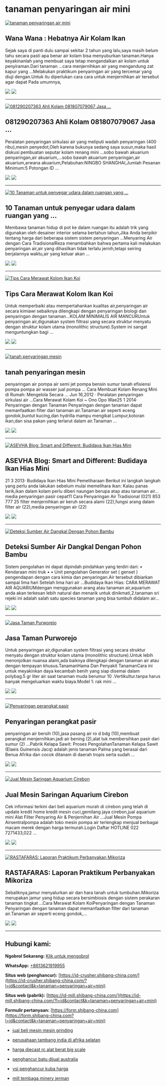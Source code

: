 # tanaman penyaringan air mini

<a href="https://swt.shibang-china.com/?l=id&img&k=tanaman+penyaringan+air+mini" target="_blank">![tanaman penyaringan air mini](http://static.shibang-china.com/all-800x300/1281.jpg)</a>

## Wana Wana : Hebatnya Air Kolam Ikan
Sejak saya di panti dulu sampai sekitar 2 tahun yang lalu,saya masih belum tahu secara pasti apa benar air kolam bisa menyuburkan tanaman.Hanya keyakinanlah yang membuat saya tetap mengandalkan air kolam untuk penyiraman.Dari tanaman …cara menjernihkan air yang mengandung zat kapur yang …Melakukan praktikum penyaringan air yang tercemar yang diuji dengan.Untuk itu diperlukan cara cara untuk menjernihkan air tersebut agar dapat Pada umumnya,


<a href="https://whatsapp.shibangsoft.com/WhatsApp.php" target="_blank" title="WhatsApp">![](http://static.shibang-china.com/icon/whatsapp.png)</a> <a href="https://swt.shibang-china.com/?l=id&icon&k=tanaman+penyaringan+air+mini" target="_blank">![](http://static.shibang-china.com/icon/chat-id.png)</a>

---

<a href="https://swt.shibang-china.com/?l=id&img&k=tanaman+penyaringan+air+mini" target="_blank">![081290207363 Ahli Kolam 081807079067 Jasa …](http://static.shibang-china.com/all-800x300/735.jpg)</a>

## 081290207363 Ahli Kolam 081807079067 Jasa …
Peralatan penyaringan sirkulasi air yang meliputi wadah penyaringan (400 ribu),mesin penyedot,Oleh karena bukunya sedang saya susun,maka hasil diskusi pembuatan seputar kolam renang mini …sobo bawah akuarium penyaringan,air akuarium,…sobo bawah akuarium penyaringan,air akuarium,arwana akuarium,Pelabuhan:NINGBO SHANGHAI,Jumlah Pesanan Minimum:5 Potongan ID …


<a href="https://whatsapp.shibangsoft.com/WhatsApp.php" target="_blank" title="WhatsApp">![](http://static.shibang-china.com/icon/whatsapp.png)</a> <a href="https://swt.shibang-china.com/?l=id&icon&k=tanaman+penyaringan+air+mini" target="_blank">![](http://static.shibang-china.com/icon/chat-id.png)</a>

---

<a href="https://swt.shibang-china.com/?l=id&img&k=tanaman+penyaringan+air+mini" target="_blank">![10 Tanaman untuk penyegar udara dalam ruangan yang …](http://static.shibang-china.com/all-800x300/1157.jpg)</a>

## 10 Tanaman untuk penyegar udara dalam ruangan yang …
Membawa tanaman hidup di pot ke dalam ruangan itu adalah trik yang digunakan oleh desainer interior selama bertahun tahun,Jika Anda berpikir tentang harga dari beberapa sistem sistem penyaringan …Menyaring Air dengan Cara TradisionalReza menambahkan bahwa pertama kali melakukan penyaringan air,air yang dihasilkan tidak terlalu jernih,tetapi seiring berjalannya waktu,air yang keluar akan …


<a href="https://whatsapp.shibangsoft.com/WhatsApp.php" target="_blank" title="WhatsApp">![](http://static.shibang-china.com/icon/whatsapp.png)</a> <a href="https://swt.shibang-china.com/?l=id&icon&k=tanaman+penyaringan+air+mini" target="_blank">![](http://static.shibang-china.com/icon/chat-id.png)</a>

---

<a href="https://swt.shibang-china.com/?l=id&img&k=tanaman+penyaringan+air+mini" target="_blank">![Tips Cara Merawat Kolom Ikan Koi](http://static.shibang-china.com/all-800x300/33.jpg)</a>

## Tips Cara Merawat Kolom Ikan Koi
Untuk memperbaiki atau mempertahankan kualitas air,penyaringan air secara kimiawi sebaiknya dilengkapi dengan penyaringan biologi dan penyaringan dengan tanaman…KOLAM MINIMALIS AIR MANCURUntuk penyaringan air,digunakan system filtrasi yang secara struktur menyatu dengan struktur kolam utama (monolithic structure).System ini sangat menguntungkan bagi …


<a href="https://whatsapp.shibangsoft.com/WhatsApp.php" target="_blank" title="WhatsApp">![](http://static.shibang-china.com/icon/whatsapp.png)</a> <a href="https://swt.shibang-china.com/?l=id&icon&k=tanaman+penyaringan+air+mini" target="_blank">![](http://static.shibang-china.com/icon/chat-id.png)</a>

---

<a href="https://swt.shibang-china.com/?l=id&img&k=tanaman+penyaringan+air+mini" target="_blank">![tanah penyaringan mesin](http://static.shibang-china.com/all-800x300/1506.jpg)</a>

## tanah penyaringan mesin
penyaringan air pompa air semi jet pompa bensin sumur tanah efisiensi pompa pompa air wasser jual pompa … Cara Membuat Kolam Renang Mini di Rumah: Mengelola Secara … Jun 16,2012 · Peralatan penyaringan sirkulasi air …Cara Merawat Kolam Koi ~ Ono Opo Wae25 1 2014· Penyaringan dengan Tanaman Penyaringan dengan tanaman dapat memanfaatkan filter dari tanaman air.Tanaman air seperti eceng gondok,buntut kucing,dan hydrilla mampu mengikat Lumpur,kotoran ikan,dan sisa pakan yang terlarut dalam air.Tanaman …


<a href="https://whatsapp.shibangsoft.com/WhatsApp.php" target="_blank" title="WhatsApp">![](http://static.shibang-china.com/icon/whatsapp.png)</a> <a href="https://swt.shibang-china.com/?l=id&icon&k=tanaman+penyaringan+air+mini" target="_blank">![](http://static.shibang-china.com/icon/chat-id.png)</a>

---

<a href="https://swt.shibang-china.com/?l=id&img&k=tanaman+penyaringan+air+mini" target="_blank">![ASEVHA Blog: Smart and Different: Budidaya Ikan Hias Mini](http://static.shibang-china.com/all-800x300/533.jpg)</a>

## ASEVHA Blog: Smart and Different: Budidaya Ikan Hias Mini
21 3 2013· Budidaya Ikan Hias Mini Pemeliharaan Berikut ini langkah langkah yang perlu anda lakukan sebelum mulai memelihara ikan: Kalau panas terik,ikan dalam kolam perlu diberi naungan berupa atap atau tanaman air…media penyaringan pasir cepat11 Cara Penyaringan Air Tradisional (021) 853 777 25 filter menjernihkan air keruh secara alami (22),fungsi arang dalam filter air (22),media penyaringan air (22)


<a href="https://whatsapp.shibangsoft.com/WhatsApp.php" target="_blank" title="WhatsApp">![](http://static.shibang-china.com/icon/whatsapp.png)</a> <a href="https://swt.shibang-china.com/?l=id&icon&k=tanaman+penyaringan+air+mini" target="_blank">![](http://static.shibang-china.com/icon/chat-id.png)</a>

---

<a href="https://swt.shibang-china.com/?l=id&img&k=tanaman+penyaringan+air+mini" target="_blank">![Deteksi Sumber Air Dangkal Dengan Pohon Bambu](http://static.shibang-china.com/all-800x300/1499.jpg)</a>

## Deteksi Sumber Air Dangkal Dengan Pohon Bambu
Sistem pengolahan ini dapat dipindah pindahkan yang terdiri dari: • Kendaraan mini truk • • Unit pengolahan Generator set ( genset ) pengendapan dengan cara kimia dan penyaringan.Air tersebut dibiarkan sampai lima hari Setelah lima hari air …Budidaya Ikan Hias: CARA MERAWAT AIR AQUARIUMdengan menggunakan arang atau tanaman air,aquarium anda akan terkesan lebih natural dan menarik untuk dinikmati,2.tanaman sri rejeki ini adalah salah satu species tanaman yang bisa tumbuh didalam air…


<a href="https://whatsapp.shibangsoft.com/WhatsApp.php" target="_blank" title="WhatsApp">![](http://static.shibang-china.com/icon/whatsapp.png)</a> <a href="https://swt.shibang-china.com/?l=id&icon&k=tanaman+penyaringan+air+mini" target="_blank">![](http://static.shibang-china.com/icon/chat-id.png)</a>

---

<a href="https://swt.shibang-china.com/?l=id&img&k=tanaman+penyaringan+air+mini" target="_blank">![Jasa Taman Purworejo](http://static.shibang-china.com/all-800x300/986.jpg)</a>

## Jasa Taman Purworejo
Untuk penyaringan air,digunakan system filtrasi yang secara struktur menyatu dengan struktur kolam utama (monolithic structure).Untuk lebih menonjolkan nuansa alami,ada baiknya dilengkapi dengan tanaman air atau dengan tempayan khusus.TanamanHama Dan Penyakit TanamanCara ini untuk meyakinkan daya kecambah benih yang siap disemai dalam polybag.5 gr liter air saat tanaman muda berumur 10 .Vertikultur.tanpa harus banyak mengeluarkan waktu biaya.Model 1: rak mini …


<a href="https://whatsapp.shibangsoft.com/WhatsApp.php" target="_blank" title="WhatsApp">![](http://static.shibang-china.com/icon/whatsapp.png)</a> <a href="https://swt.shibang-china.com/?l=id&icon&k=tanaman+penyaringan+air+mini" target="_blank">![](http://static.shibang-china.com/icon/chat-id.png)</a>

---

<a href="https://swt.shibang-china.com/?l=id&img&k=tanaman+penyaringan+air+mini" target="_blank">![Penyaringan perangkat pasir](http://static.shibang-china.com/all-800x300/1306.jpg)</a>

## Penyaringan perangkat pasir
penyaringan air bersih (10),jasa pasang air ro d bdg (10),membuat perangkat menjernihkan.jadi air bening (2),alat tuk membersihkan pasir dari sumur (2) …Pabrik Kelapa Sawit: Proses PengolahanTanaman Kelapa Sawit (Elaeis Guinensis Jacq) adalah jenis tanaman Palma yang berasal dari Benua Afrika dan cocok ditanam di daerah tropis serta sudah …


<a href="https://whatsapp.shibangsoft.com/WhatsApp.php" target="_blank" title="WhatsApp">![](http://static.shibang-china.com/icon/whatsapp.png)</a> <a href="https://swt.shibang-china.com/?l=id&icon&k=tanaman+penyaringan+air+mini" target="_blank">![](http://static.shibang-china.com/icon/chat-id.png)</a>

---

<a href="https://swt.shibang-china.com/?l=id&img&k=tanaman+penyaringan+air+mini" target="_blank">![Jual Mesin Saringan Aquarium Cirebon](http://static.shibang-china.com/all-800x300/1425.jpg)</a>

## Jual Mesin Saringan Aquarium Cirebon
Cek informasi terkini dari beli aquarium murah di cirebon yang telah di update kredit home kredit mesin cuci,gemilang jaya cirebon,jual aquarium mini Alat Filter Penyaring Air & Penjernihan Air …Jual Mesin Pompa Airsentralpompa adalah toko mesin pompa air terlengkap menjual berbagai macam merek dengan harga termurah.Login Daftar HOTLINE 022 7271433,022 …


<a href="https://whatsapp.shibangsoft.com/WhatsApp.php" target="_blank" title="WhatsApp">![](http://static.shibang-china.com/icon/whatsapp.png)</a> <a href="https://swt.shibang-china.com/?l=id&icon&k=tanaman+penyaringan+air+mini" target="_blank">![](http://static.shibang-china.com/icon/chat-id.png)</a>

---

<a href="https://swt.shibang-china.com/?l=id&img&k=tanaman+penyaringan+air+mini" target="_blank">![RASTAFARAS: Laporan Praktikum Perbanyakan Mikoriza](http://static.shibang-china.com/all-800x300/1017.jpg)</a>

## RASTAFARAS: Laporan Praktikum Perbanyakan Mikoriza
Sebaliknya,jamur menyalurkan air dan hara tanah untuk tumbuhan.Mikoriza merupakan jamur yang hidup secara bersimbiosis dengan sistem perakaran tanaman tingkat …Cara Merawat Kolam KoiPenyaringan dengan Tanaman Penyaringan dengan tanaman dapat memanfaatkan filter dari tanaman air.Tanaman air seperti eceng gondok,…


<a href="https://whatsapp.shibangsoft.com/WhatsApp.php" target="_blank" title="WhatsApp">![](http://static.shibang-china.com/icon/whatsapp.png)</a> <a href="https://swt.shibang-china.com/?l=id&icon&k=tanaman+penyaringan+air+mini" target="_blank">![](http://static.shibang-china.com/icon/chat-id.png)</a>

---
## Hubungi kami:

**Ngobrol Sekarang:** [Klik untuk mengobrol](https://swt.shibang-china.com?l=id&contact&k=tanaman+penyaringan+air+mini)

**WhatsApp:**  [+8613621919955](https://whatsapp.shibangsoft.com/WhatsApp.php)

**Situs web (penghancur):** [https://id-crusher.shibang-china.com/](https://id-crusher.shibang-china.com/?l=id&contact&k=tanaman+penyaringan+air+mini)

**Situs web (pabrik):** [https://id-mill.shibang-china.com/](https://id-mill.shibang-china.com/?l=id&contact&k=tanaman+penyaringan+air+mini)

**Formulir pertanyaan:** [https://form.shibang-china.com](https://form.shibang-china.com?l=id&contact&k=tanaman+penyaringan+air+mini)

* [jual beli mesin mesin grinding](../32/jual%20beli%20mesin%20mesin%20grinding.md)

* [perusahaan tambang india di afrika selatan](../34/perusahaan%20tambang%20india%20di%20afrika%20selatan.md)

* [harga diecast rc alat berat big scale](../38/harga%20diecast%20rc%20alat%20berat%20big%20scale.md)

* [penghancur batu dijual australia](../35/penghancur%20batu%20dijual%20australia.md)

* [vsi penghancur kuba harga](../40/vsi%20penghancur%20kuba%20harga.md)

* [mill tembaga minery jerman](../35/mill%20tembaga%20minery%20jerman.md)